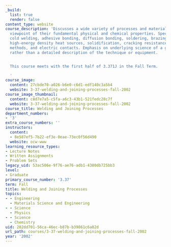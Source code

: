 ```yaml
---
_build:
  list: true
  render: false
content_type: website
course_description: 'Discusses a wide variety of processes and materials from the
  viewpoint of their fundamental physical and chemical properties. Specific topics:
  cold welding, adhesive bonding, diffusion bonding, soldering, brazing, flames, arcs,
  high-energy density heat sources, solidification, cracking resistance, shielding
  methods, and electric contacts. Emphasis on underlying science of a given process
  rather than a detailed description of the technique or equipment.


  This course meets with the first half of 3.371J in the Fall Term.

  '
course_image:
  content: 27cbde70-a026-b6e0-c6d1-edf140c3a5b4
  website: 3-37-welding-and-joining-processes-fall-2002
course_image_thumbnail:
  content: c8d7e7a5-c5fa-a6c3-43b1-521fedc28c7f
  website: 3-37-welding-and-joining-processes-fall-2002
course_title: Welding and Joining Processes
department_numbers:
- '3'
extra_course_numbers: ''
instructors:
  content:
  - 8e587ef5-7b22-ef3e-0eae-73ec0f56d490
  website: ocw-www
learning_resource_types:
- Lecture Notes
- Written Assignments
- Problem Sets
legacy_uid: 53ac506e-9f76-ae76-adb1-4380db725bb3
level:
- Graduate
primary_course_number: '3.37'
term: Fall
title: Welding and Joining Processes
topics:
- - Engineering
  - Materials Science and Engineering
- - Science
  - Physics
- - Science
  - Chemistry
uid: 282dd701-56ca-46ec-b87b-b39861c6a82d
url_path: courses/3-37-welding-and-joining-processes-fall-2002
year: '2002'
---
```

